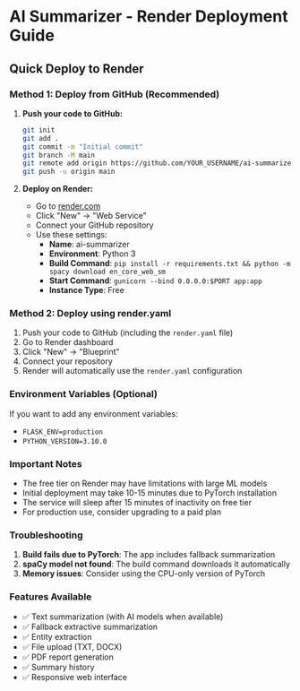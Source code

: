 # AI Summarizer - Render Deployment Guide

## Quick Deploy to Render

### Method 1: Deploy from GitHub (Recommended)

1. **Push your code to GitHub:**
   ```bash
   git init
   git add .
   git commit -m "Initial commit"
   git branch -M main
   git remote add origin https://github.com/YOUR_USERNAME/ai-summarizer.git
   git push -u origin main
   ```

2. **Deploy on Render:**
   - Go to [render.com](https://render.com)
   - Click "New" → "Web Service"
   - Connect your GitHub repository
   - Use these settings:
     - **Name**: ai-summarizer
     - **Environment**: Python 3
     - **Build Command**: `pip install -r requirements.txt && python -m spacy download en_core_web_sm`
     - **Start Command**: `gunicorn --bind 0.0.0.0:$PORT app:app`
     - **Instance Type**: Free

### Method 2: Deploy using render.yaml

1. Push your code to GitHub (including the `render.yaml` file)
2. Go to Render dashboard
3. Click "New" → "Blueprint"
4. Connect your repository
5. Render will automatically use the `render.yaml` configuration

### Environment Variables (Optional)

If you want to add any environment variables:
- `FLASK_ENV=production`
- `PYTHON_VERSION=3.10.0`

### Important Notes

- The free tier on Render may have limitations with large ML models
- Initial deployment may take 10-15 minutes due to PyTorch installation
- The service will sleep after 15 minutes of inactivity on free tier
- For production use, consider upgrading to a paid plan

### Troubleshooting

1. **Build fails due to PyTorch**: The app includes fallback summarization
2. **spaCy model not found**: The build command downloads it automatically  
3. **Memory issues**: Consider using the CPU-only version of PyTorch

### Features Available

- ✅ Text summarization (with AI models when available)
- ✅ Fallback extractive summarization
- ✅ Entity extraction
- ✅ File upload (TXT, DOCX)
- ✅ PDF report generation
- ✅ Summary history
- ✅ Responsive web interface
